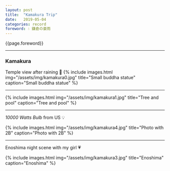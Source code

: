 ```yaml
---
layout: post
title:  "Kamakura Trip"
date:   2019-05-04
categories: record
foreword: 💧 鎌倉の豪雨
---
```


{{page.foreword}}

---
### Kamakura

Temple view after raining 💚
{% include images.html img="/assets/img/kamakura0.jpg" title="Small buddha statue" caption="Small buddha statue" %}

---

{% include images.html img="/assets/img/kamakura1.jpg" title="Tree and pool" caption="Tree and pool" %}

---
*10000 Watts Bulb* from US 💡

{% include images.html img="/assets/img/kamakura4.jpg" title="Photo with 2B" caption="Photo with 2B" %}

---
Enoshima night scene with my girl 💗

{% include images.html img="/assets/img/kamakura3.jpg" title="Enoshima" caption="Enoshima" %}
